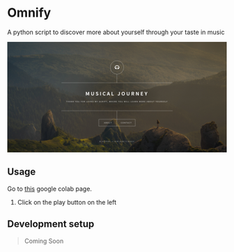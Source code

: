 # Omnify
A python script to discover more about yourself through your taste in music

![](images/header.png)

## Usage

Go to [this](https://colab.research.google.com/drive/1vAq5ZFhfeA5_SriMAbcXZX11c56hAP5f#scrollTo=CEJ3g6BnKtYy&forceEdit=true&offline=true&sandboxMode=true) google colab page.

1. Click on the play button on the left

## Development setup

> Coming Soon
